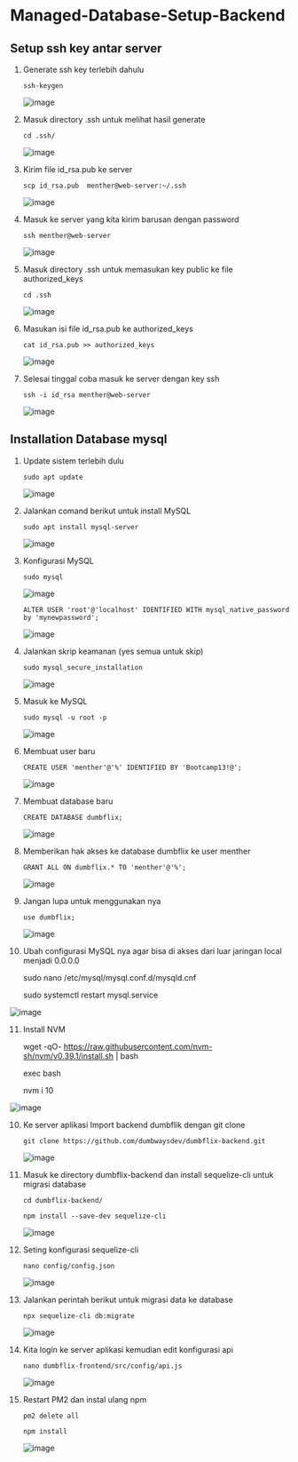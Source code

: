 # Managed-Database-Setup-Backend

## Setup ssh key antar server

1. Generate ssh key terlebih dahulu
  
       ssh-keygen
      
   ![image](https://user-images.githubusercontent.com/40049149/188897431-4bd93e25-0b7e-4233-9df5-a5866c877142.png)

2. Masuk directory .ssh untuk melihat hasil generate

       cd .ssh/
       
   ![image](https://user-images.githubusercontent.com/40049149/188898081-a9992367-300f-4b0f-9725-d0722d69a916.png)

3. Kirim file id_rsa.pub ke server

       scp id_rsa.pub  menther@web-server:~/.ssh

   ![image](https://user-images.githubusercontent.com/40049149/188899024-4b001867-1a29-423e-bc36-5a8a99f734bf.png)

4. Masuk ke server yang kita kirim barusan dengan password

       ssh menther@web-server
       
   ![image](https://user-images.githubusercontent.com/40049149/188899379-0299061f-ec25-4f98-a876-d267ca468b9e.png)

5. Masuk directory .ssh untuk memasukan key public ke file authorized_keys

       cd .ssh
       
   ![image](https://user-images.githubusercontent.com/40049149/188899884-978c6642-c5d7-46df-b6f2-bf8f5bd96cb0.png)

6. Masukan isi file id_rsa.pub ke authorized_keys

       cat id_rsa.pub >> authorized_keys

   ![image](https://user-images.githubusercontent.com/40049149/188900413-e74ec1fa-2b48-4c3a-b98f-cfb1705372ab.png)

7. Selesai tinggal coba masuk ke server dengan key ssh

       ssh -i id_rsa menther@web-server
       
   ![image](https://user-images.githubusercontent.com/40049149/188901526-e3a4e15f-a2b9-437f-abed-87002ed0ad9c.png)


## Installation Database mysql

1. Update sistem terlebih dulu

       sudo apt update
       
   ![image](https://user-images.githubusercontent.com/40049149/188903148-893d587d-6071-4366-91a2-187432cc6d88.png)

2. Jalankan comand berikut untuk install MySQL

       sudo apt install mysql-server

   ![image](https://user-images.githubusercontent.com/40049149/188903345-b72e7f04-1fcb-4d40-baa3-26ccfb74d006.png)

3. Konfigurasi MySQL

       sudo mysql
       
   ![image](https://user-images.githubusercontent.com/40049149/188906577-6caa4911-2fa8-47f7-96fc-04919ab474c5.png)
       
       ALTER USER 'root'@'localhost' IDENTIFIED WITH mysql_native_password by 'mynewpassword';
       
   ![image](https://user-images.githubusercontent.com/40049149/188907055-3e193a66-fd27-4807-bef2-0aa67b55f4b3.png)
  
       
4. Jalankan skrip keamanan (yes semua untuk skip)
       
       sudo mysql_secure_installation
       
   ![image](https://user-images.githubusercontent.com/40049149/188907475-280894af-a096-4173-8645-ef134ed10fc3.png)

5. Masuk ke MySQL

       sudo mysql -u root -p

   ![image](https://user-images.githubusercontent.com/40049149/188909235-b681dc56-7518-49a9-9167-f701deb261e2.png)

6. Membuat user baru

       CREATE USER 'menther'@'%' IDENTIFIED BY 'Bootcamp13!@';
       
   ![image](https://user-images.githubusercontent.com/40049149/188963727-92dfa662-c7a6-4dc2-921d-c8a46eeac542.png)

7. Membuat database baru

       CREATE DATABASE dumbflix;

   ![image](https://user-images.githubusercontent.com/40049149/188913105-d165828f-da69-4e3f-ab03-5d4d19ba9aa3.png)

8. Memberikan hak akses ke database dumbflix ke user menther

       GRANT ALL ON dumbflix.* TO 'menther'@'%';

   ![image](https://user-images.githubusercontent.com/40049149/188964272-a8ffeb61-6f32-4f43-8358-2ff1affd2adc.png)

9. Jangan lupa untuk menggunakan nya

       use dumbflix;
      
   ![image](https://user-images.githubusercontent.com/40049149/188913500-18c5c759-584e-4081-9f2d-48b19ac96a22.png)

10. Ubah configurasi MySQL nya agar bisa di akses dari luar jaringan local menjadi 0.0.0.0

       sudo nano /etc/mysql/mysql.conf.d/mysqld.cnf
       
       sudo systemctl restart mysql.service
       
   ![image](https://user-images.githubusercontent.com/40049149/188915711-9b91b7b5-8559-47a5-8db1-8ab50db3ebf2.png)

11. Install NVM

       wget -qO- https://raw.githubusercontent.com/nvm-sh/nvm/v0.39.1/install.sh | bash
       
       exec bash
       
       nvm i 10
       
   ![image](https://user-images.githubusercontent.com/40049149/188919101-765d4a53-1992-4c5f-aad4-d886720cc616.png)
   
10. Ke server aplikasi Import backend dumbflik dengan git clone

        git clone https://github.com/dumbwaysdev/dumbflix-backend.git

    ![image](https://user-images.githubusercontent.com/40049149/188961219-c64cc781-fe51-47c6-a027-ab5d6f134f09.png)

11. Masuk ke directory dumbflix-backend dan install sequelize-cli untuk migrasi database
    
        cd dumbflix-backend/

        npm install --save-dev sequelize-cli

    ![image](https://user-images.githubusercontent.com/40049149/188961353-319162f2-906b-4692-aa38-f40285c7bf1a.png)

12. Seting konfigurasi sequelize-cli

        nano config/config.json

    ![image](https://user-images.githubusercontent.com/40049149/188961787-83b5cea8-1d6a-4dee-aee4-fad5f5e8ab53.png)

13. Jalankan perintah berikut untuk migrasi data ke database

        npx sequelize-cli db:migrate

    ![image](https://user-images.githubusercontent.com/40049149/188929690-45fc54de-ebf0-468e-96aa-4f39b0b4e984.png)

14. Kita login ke server aplikasi kemudian edit konfigurasi api

        nano dumbflix-frontend/src/config/api.js

    ![image](https://user-images.githubusercontent.com/40049149/188949995-ec4d92c3-6864-4b17-9ee0-c57a550b5c86.png)
    
15. Restart PM2 dan instal ulang npm

        pm2 delete all
        
        npm install
        
    ![image](https://user-images.githubusercontent.com/40049149/188944518-d49e1bf4-9496-4409-8390-0cfae26d234f.png)


        











